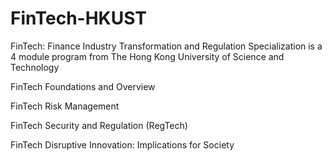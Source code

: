 # FinTech-HKUST

FinTech: Finance Industry Transformation and Regulation Specialization is a 4 module program from The Hong Kong University of Science and Technology


  FinTech Foundations and Overview

  FinTech Risk Management
  
  FinTech Security and Regulation (RegTech)
  
   FinTech Disruptive Innovation: Implications for Society
